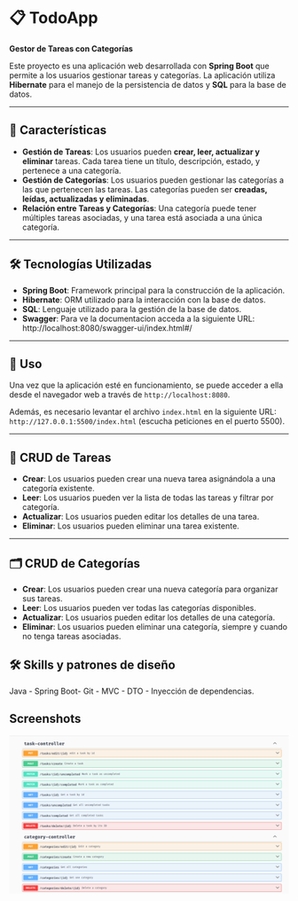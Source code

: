# 📋 TodoApp

**Gestor de Tareas con Categorías**

Este proyecto es una aplicación web desarrollada con **Spring Boot** que permite a los usuarios gestionar tareas y categorías. La aplicación utiliza **Hibernate** para el manejo de la persistencia de datos y **SQL** para la base de datos.

---

## 🌟 Características

- **Gestión de Tareas**: Los usuarios pueden **crear, leer, actualizar y eliminar** tareas. Cada tarea tiene un título, descripción, estado, y pertenece a una categoría.
- **Gestión de Categorías**: Los usuarios pueden gestionar las categorías a las que pertenecen las tareas. Las categorías pueden ser **creadas, leídas, actualizadas y eliminadas**.
- **Relación entre Tareas y Categorías**: Una categoría puede tener múltiples tareas asociadas, y una tarea está asociada a una única categoría.

---

## 🛠️ Tecnologías Utilizadas

- **Spring Boot**: Framework principal para la construcción de la aplicación.
- **Hibernate**: ORM utilizado para la interacción con la base de datos.
- **SQL**: Lenguaje utilizado para la gestión de la base de datos.
- **Swagger**: Para ve la documentacion acceda a la siguiente URL: http://localhost:8080/swagger-ui/index.html#/

---

## 🚀 Uso

Una vez que la aplicación esté en funcionamiento, se puede acceder a ella desde el navegador web a través de `http://localhost:8080`. 

Además, es necesario levantar el archivo `index.html` en la siguiente URL: `http://127.0.0.1:5500/index.html` (escucha peticiones en el puerto 5500).

---

## 📝 CRUD de Tareas

- **Crear**: Los usuarios pueden crear una nueva tarea asignándola a una categoría existente.
- **Leer**: Los usuarios pueden ver la lista de todas las tareas y filtrar por categoría.
- **Actualizar**: Los usuarios pueden editar los detalles de una tarea.
- **Eliminar**: Los usuarios pueden eliminar una tarea existente.

---

## 🗂️ CRUD de Categorías

- **Crear**: Los usuarios pueden crear una nueva categoría para organizar sus tareas.
- **Leer**: Los usuarios pueden ver todas las categorías disponibles.
- **Actualizar**: Los usuarios pueden editar los detalles de una categoría.
- **Eliminar**: Los usuarios pueden eliminar una categoría, siempre y cuando no tenga tareas asociadas.


## 🛠 Skills y patrones de diseño
Java - Spring Boot- Git - MVC - DTO - Inyección de dependencias.

## Screenshots

![App Screenshot](https://github.com/ochoaFranco/TodoApp/blob/main/img/Documentacion.png)

